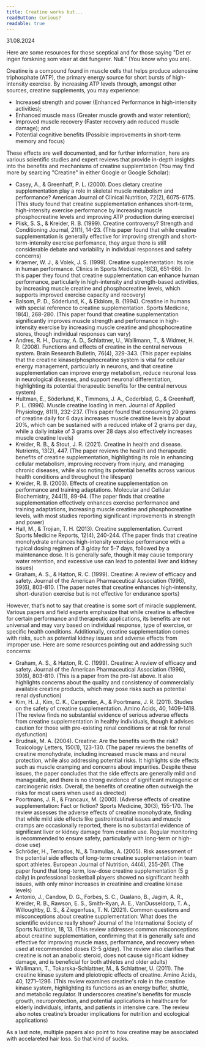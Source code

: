 ```yaml
---
title: Creatine works but...
readButton: Curious?
readable: true
---
```


31.08.2024


Here are some resources for those sceptical and for those saying "Det er ingen forskning som viser at det fungerer. Null." (You know who you are).

Creatine is a compound found in muscle cells that helps produce adenosine triphosphate (ATP), the primary energy source for short bursts of high-intensity exercise. By increasing ATP levels through, amongst other sources, creatine supplements, you may experience:
- Increased strength and power (Enhanced Performance in high-intensity activities);
- Enhanced muscle mass (Greater muscle growth and water retention);
- Improved muscle recovery (Faster recovery adn reduced muscle damage); and
- Potential cognitive benefits (Possible improvements in short-term memory and focus)

These effects are well documented, and for further information, here are various scientific studies and expert reviews that provide in-depth insights into the benefits and mechanisms of creatine supplemtation (You may find more by searcing "Creatine" in either Google or Google Scholar):
- Casey, A., & Greenhaff, P. L. (2000). Does dietary creatine supplementation play a role in skeletal muscle metabolism and performance? American Journal of Clinical Nutrition, 72(2), 6075-6175. (This study found that creatine supplementation enhances short-term, high-intensity exercise performance by increasing muscle phosphocreatine levels and improving ATP production during exercise)
- Plisk, S. S., & Kreider, R. B. (1999). Creatine controversy? Strength and Conditioning Journal, 21(1), 14-23. (This paper found that while creatine supplementation is generally effective for improving strength and short-term-intensity exercise perfomance, they argue there is still considerable debate and variability in individual responses and safety concerns)
- Kraemer, W. J., & Volek, J. S. (1999). Creatine supplementation: Its role in human performance. Clinics in Sports Medicine, 18(3), 651-666. (In this paper they found that creatine supplementation can enhance human performance, particularly in high-intensity and strength-based activities, by increasing muscle creatine and phosphocreatine levels, which supports improved exercise capacity and recovery)
- Balsom, P. D., Söderlund, K., & Ekblom, B. (1994). Creatine in humans with special reference to creatine supplementation. Sports Medicine, 18(4), 268-280. (This paper found that creatine supplementation significantly improves muscle strength and performance in high-intensity exercise by increasing muscle creatine and phosphocreatine stores, though individual responses can vary)
- Andres, R. H., Ducray, A. D., Schlattner, U., Wallimann, T., & Widmer, H. R. (2008). Functions and effects of creatine in the central nervous system. Brain Research Bulletin, 76(4), 329-343. (This paper explains that the creatine kinase/phosphocreatine system is vital for cellular energy management, particularly in neurons, and that creatine supplementation can improve energy metabolism, reduce neuronal loss in neurological diseases, and support neuronal differentiation, highlighting its potential therapeutic benefits for the central nervous system)
- Hultman, E., Söderlund, K., Timmons, J. A., Cederblad, G., & Greenhaff, P. L. (1996). Muscle creatine loading in men. Journal of Applied Physiology, 81(1), 232-237. (This paper found that consuming 20 grams of creatine daily for 6 days increases muscle creatine levels by about 20%, which can be sustained with a reduced intake of 2 grams per day, while a daily intake of 3 grams over 28 days also effectively increases muscle creatine levels)
- Kreider, R. B., & Stout, J. R. (2021). Creatine in health and disease. Nutrients, 13(2), 447. (The paper reviews the health and therapeutic benefits of creatine supplementation, highlighting its role in enhancing cellular metabolism, improving recovery from injury, and managing chronic diseases, while also noting its potential benefits across various health conditions and throughout the lifespan)
- Kreider, R. B. (2003). Effects of creatine supplementation on performance and training adaptations. Molecular and Cellular Biochemistry, 244(1), 89-94. (The paper finds that creatine supplementation effectively enhances exercise performance and training adaptations, increasing muscle creatine and phosphocreatine levels, with most studies reporting significant improvements in strength and power)
- Hall, M., & Trojian, T. H. (2013). Creatine supplementation. Current Sports Medicine Reports, 12(4), 240-244. (The paper finds that creatine monohydrate enhances high-intensity exercise performance with a typical dosing regimen of 3 g/day for 5-7 days, followed by a maintenance dose. It is generally safe, though it may cause temporary water retention, and excessive use can lead to potential liver and kidney issues)
- Graham, A. S., & Hatton, R. C. (1999). Creatine: A review of efficacy and safety. Journal of the American Pharmaceutical Association (1996), 39(6), 803-810. (The paper notes that creatine enhances high-intensity, short-duration exercise but is not effective for endurance sports)

However, that’s not to say that creatine is some sort of miracle supplement. Various papers and field experts emphasize that while creatine is effective for certain performance and therapeutic applications, its benefits are not universal and may vary based on individual response, type of exercise, or specific health conditions. Additionally, creatine supplementation comes with risks, such as potential kidney issues and adverse effects from improper use. Here are some resources pointing out and addressing such concerns:
- Graham, A. S., & Hatton, R. C. (1999). Creatine: A review of efficacy and safety. Journal of the American Pharmaceutical Association (1996), 39(6), 803-810. (This is a paper from the pro-list above. It also highlights concerns about the quality and consistency of commercially available creatine products, which may pose risks such as potential renal dysfunction)
- Kim, H. J., Kim, C. K., Carpentier, A., & Poortmans, J. R. (2011). Studies on the safety of creatine supplementation. Amino Acids, 40, 1409-1418. (The review finds no substantial evidence of serious adverse effects from creatine supplementation in healthy individuals, though it advises caution for those with pre-existing renal conditions or at risk for renal dysfunction)
- Brudnak, M. A. (2004). Creatine: Are the benefits worth the risk? Toxicology Letters, 150(1), 123-130. (The paper reviews the benefits of creatine monohydrate, including increased muscle mass and neural protection, while also addressing potential risks. It highlights side effects such as muscle cramping and concerns about impurities. Despite these issues, the paper concludes that the side effects are generally mild and manageable, and there is no strong evidence of significant mutagenic or carcinogenic risks. Overall, the benefits of creatine often outweigh the risks for most users when used as directed)
- Poortmans, J. R., & Francaux, M. (2000). (Adverse effects of creatine supplementation: Fact or fiction? Sports Medicine, 30(3), 155-170. The review assesses the adverse effects of creatine monohydrate, finding that while mild side effects like gastrointestinal issues and muscle cramps are occasionally reported, there is no substantial evidence of significant liver or kidney damage from creatine use. Regular monitoring is recommended to ensure safety, particularly with long-term or high-dose use)
- Schröder, H., Terrados, N., & Tramullas, A. (2005). Risk assessment of the potential side effects of long-term creatine supplementation in team sport athletes. European Journal of Nutrition, 44(4), 255-261. (The paper found that long-term, low-dose creatine supplementation (5 g daily) in professional basketball players showed no significant health issues, with only minor increases in creatinine and creatine kinase levels)
- Antonio, J., Candow, D. G., Forbes, S. C., Gualano, B., Jagim, A. R., Kreider, R. B., Rawson, E. S., Smith-Ryan, A. E., VanDusseldorp, T. A., Willoughby, D. S., & Ziegenfuss, T. N. (2021). Common questions and misconceptions about creatine supplementation: What does the scientific evidence really show? Journal of the International Society of Sports Nutrition, 18, 13. (This review addresses common misconceptions about creatine supplementation, confirming that it is generally safe and effective for improving muscle mass, performance, and recovery when used at recommended doses (3-5 g/day). The review also clarifies that creatine is not an anabolic steroid, does not cause significant kidney damage, and is beneficial for both athletes and older adults)
- Wallimann, T., Tokarska-Schlattner, M., & Schlattner, U. (2011). The creatine kinase system and pleiotropic effects of creatine. Amino Acids, 40, 1271–1296. (This review examines creatine's role in the creatine kinase system, highlighting its functions as an energy buffer, shuttle, and metabolic regulator. It underscores creatine's benefits for muscle growth, neuroprotection, and potential applications in healthcare for elderly individuals, infants, and patients in intensive care. The review also notes creatine’s broader implications for nutrition and ecological applications)


As a last note, multiple papers also point to how creatine may be associated with accelareted hair loss. So that kind of sucks.